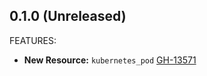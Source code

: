 ## 0.1.0 (Unreleased)

FEATURES:

* **New Resource:** `kubernetes_pod` [GH-13571](https://github.com/hashicorp/terraform/pull/13571)
